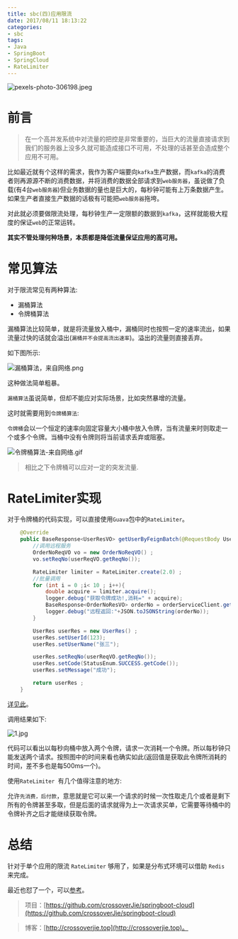 ```yaml
---
title: sbc(四)应用限流
date: 2017/08/11 18:13:22    
categories: 
- sbc
tags: 
- Java
- SpringBoot
- SpringCloud
- RateLimiter
---
```


![pexels-photo-306198.jpeg](https://i.loli.net/2017/08/11/598c8c87529b1.jpeg)


# 前言

> 在一个高并发系统中对流量的把控是非常重要的，当巨大的流量直接请求到我们的服务器上没多久就可能造成接口不可用，不处理的话甚至会造成整个应用不可用。

比如最近就有个这样的需求，我作为客户端要向`kafka`生产数据，而`kafka`的消费者则再源源不断的消费数据，并将消费的数据全部请求到`web服务器`，虽说做了负载(有4台`web服务器`)但业务数据的量也是巨大的，每秒钟可能有上万条数据产生。如果生产者直接生产数据的话极有可能把`web服务器`拖垮。

对此就必须要做限流处理，每秒钟生产一定限额的数据到`kafka`，这样就能极大程度的保证`web`的正常运转。

**其实不管处理何种场景，本质都是降低流量保证应用的高可用。**


# 常见算法

对于限流常见有两种算法:

- 漏桶算法
- 令牌桶算法

漏桶算法比较简单，就是将流量放入桶中，漏桶同时也按照一定的速率流出，如果流量过快的话就会溢出(`漏桶并不会提高流出速率`)。溢出的流量则直接丢弃。

如下图所示:

![漏桶算法，来自网络.png](https://i.loli.net/2017/08/11/598c905caa8cb.png)

<!--more-->

这种做法简单粗暴。

`漏桶算法`虽说简单，但却不能应对实际场景，比如突然暴增的流量。

这时就需要用到`令牌桶算法`:

`令牌桶`会以一个恒定的速率向固定容量大小桶中放入令牌，当有流量来时则取走一个或多个令牌。当桶中没有令牌则将当前请求丢弃或阻塞。

![令牌桶算法-来自网络.gif](https://i.loli.net/2017/08/11/598c91f2a33af.gif)

> 相比之下令牌桶可以应对一定的突发流量.

# RateLimiter实现

对于令牌桶的代码实现，可以直接使用`Guava`包中的`RateLimiter`。

```java
    @Override
    public BaseResponse<UserResVO> getUserByFeignBatch(@RequestBody UserReqVO userReqVO) {
        //调用远程服务
        OrderNoReqVO vo = new OrderNoReqVO() ;
        vo.setReqNo(userReqVO.getReqNo());

        RateLimiter limiter = RateLimiter.create(2.0) ;
        //批量调用
        for (int i = 0 ;i< 10 ; i++){
            double acquire = limiter.acquire();
            logger.debug("获取令牌成功!,消耗=" + acquire);
            BaseResponse<OrderNoResVO> orderNo = orderServiceClient.getOrderNo(vo);
            logger.debug("远程返回:"+JSON.toJSONString(orderNo));
        }

        UserRes userRes = new UserRes() ;
        userRes.setUserId(123);
        userRes.setUserName("张三");

        userRes.setReqNo(userReqVO.getReqNo());
        userRes.setCode(StatusEnum.SUCCESS.getCode());
        userRes.setMessage("成功");

        return userRes ;
    }
```

[详见此](https://github.com/crossoverJie/springboot-cloud/blob/master/sbc-user/user/src/main/java/com/crossoverJie/sbcuser/controller/UserController.java#L82:L105)。

调用结果如下:

![1.jpg](https://i.loli.net/2017/08/11/598c960f8983f.jpg)

代码可以看出以每秒向桶中放入两个令牌，请求一次消耗一个令牌。所以每秒钟只能发送两个请求。按照图中的时间来看也确实如此(返回值是获取此令牌所消耗的时间，差不多也是每500ms一个)。

使用`RateLimiter `有几个值得注意的地方:

允许`先消费，后付款`，意思就是它可以来一个请求的时候一次性取走几个或者是剩下所有的令牌甚至多取，但是后面的请求就得为上一次请求买单，它需要等待桶中的令牌补齐之后才能继续获取令牌。

# 总结

针对于单个应用的限流 `RateLimiter` 够用了，如果是分布式环境可以借助 `Redis` 来完成。

最近也怼了一个，可以[参考](https://crossoverjie.top/2018/04/28/sbc/sbc7-Distributed-Limit/)。

> 项目：[https://github.com/crossoverJie/springboot-cloud](https://github.com/crossoverJie/springboot-cloud)

> 博客：[http://crossoverjie.top](http://crossoverjie.top)。
